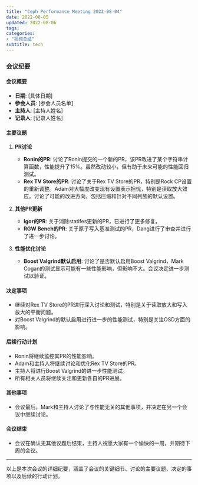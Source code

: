 ```yaml
---
title: "Ceph Performance Meeting 2022-08-04"
date: 2022-08-05
updated: 2022-08-06
tags:
categories:
- "视频总结"
subtitle: tech
---
```



### 会议纪要

#### 会议概要
- **日期**: [具体日期]
- **参会人员**: [参会人员名单]
- **主持人**: [主持人姓名]
- **记录人**: [记录人姓名]

#### 主要议题
1. **PR讨论**
   - **Ronin的PR**: 讨论了Ronin提交的一个新的PR，该PR改进了某个字符串计算函数，性能提升了15%。虽然改动较小，但有助于未来可能的性能回归测试。
   - **Rex TV Store的PR**: 讨论了关于Rex TV Store的PR，特别是Rock CP设置的重新调整。Adam对大幅度改变现有设置表示担忧，特别是读取放大效应。讨论了可能的改进方向，包括压缩和针对不同列族的默认设置。

2. **其他PR更新**
   - **Igor的PR**: 关于消除statifes更新的PR，已进行了更多修复。
   - **RGW Bench的PR**: 关于原子写入基准测试的PR，Dang进行了审查并进行了进一步讨论。

3. **性能优化讨论**
   - **Boost Valgrind默认启用**: 讨论了是否默认启用Boost Valgrind，Mark Cogan的测试显示可能有一些性能影响，但影响不大。会议决定进一步测试以验证。

#### 决定事项
- 继续对Rex TV Store的PR进行深入讨论和测试，特别是关于读取放大和写入放大的平衡问题。
- 对Boost Valgrind的默认启用进行进一步的性能测试，特别是关注OSD方面的影响。

#### 后续行动计划
- Ronin将继续监控其PR的性能影响。
- Adam和主持人将继续讨论和优化Rex TV Store的PR。
- 主持人将进行Boost Valgrind的进一步性能测试。
- 所有相关人员将继续关注和更新各自的PR进展。

#### 其他事项
- 会议最后，Mark和主持人讨论了与性能无关的其他事项，并决定在另一个会议中继续讨论。

#### 会议结束
- 会议在确认无其他议题后结束，主持人祝愿大家有一个愉快的一周，并期待下周的会议。

---

以上是本次会议的详细纪要，涵盖了会议的关键细节、讨论的主要议题、决定的事项以及后续的行动计划。